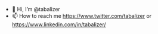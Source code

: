 - 👋 Hi, I’m @tabalizer
- 📫 How to reach me https://www.twitter.com/tabalizer or https://www.linkedin.com/in/tabalizer/

<!---
tabalizer/tabalizer is a ✨ special ✨ repository because its `README.md` (this file) appears on your GitHub profile.
You can click the Preview link to take a look at your changes.
--->
